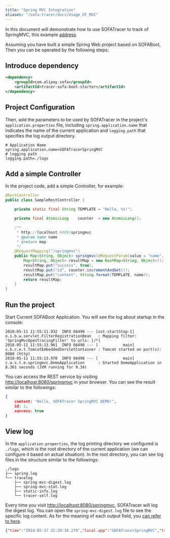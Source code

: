 ```yaml
---
title: "Spring MVC Integration"
aliases: "/sofa-tracer/docs/Usage_Of_MVC"
---
```


In this document will demonstrate how to use SOFATracer to track of SpringMVC, this example [address](https://github.com/sofastack-guides/sofa-tracer-guides/tree/master/tracer-sample-with-springmvc).

Assuming you have built a simple Spring Web project based on SOFABoot, Then you can be operated by the following steps:

## Introduce dependency

```xml
<dependency>
    <groupId>com.alipay.sofa</groupId>
    <artifactId>tracer-sofa-boot-starter</artifactId>
</dependency>
```

## Project Configuration

Then, add the parameters to be used by SOFATracer in the project's `application.properties` file, including `spring.application.name` that indicates the name of the current application and `logging.path` that specifies the log output directory.

```properties
# Application Name
spring.application.name=SOFATracerSpringMVC
# logging path
logging.path=./logs
```

## Add a simple Controller

In the project code, add a simple Controller, for example:

```java
@RestController
public class SampleRestController {

    private static final String TEMPLATE = "Hello, %s!";

    private final AtomicLong    counter  = new AtomicLong();

    /**
     * http://localhost:8080/springmvc
     * @param name name
     * @return map
     */
    @RequestMapping("/springmvc")
    public Map<String, Object> springmvc(@RequestParam(value = "name", defaultValue = "SOFATracer SpringMVC DEMO") String name) {
        Map<String, Object> resultMap = new HashMap<String, Object>();
        resultMap.put("success", true);
        resultMap.put("id", counter.incrementAndGet());
        resultMap.put("content", String.format(TEMPLATE, name));
        return resultMap;
    }
}
```

## Run the project

Start Current SOFABoot Application. You will see the log about startup in the console:

```
2018-05-11 11:55:11.932  INFO 66490 --- [ost-startStop-1] o.s.b.w.servlet.FilterRegistrationBean   : Mapping filter: 'SpringMvcOpenTracingFilter' to urls: [/*]
2018-05-11 11:55:13.961  INFO 66490 --- [           main] s.b.c.e.t.TomcatEmbeddedServletContainer : Tomcat started on port(s): 8080 (http)
2018-05-11 11:55:13.970  INFO 66490 --- [           main] c.a.s.t.e.springmvc.DemoApplication      : Started DemoApplication in 8.361 seconds (JVM running for 9.34)
```

You can access the REST service by visiting [http://localhost:8080/springmvc](http://localhost:8080/springmvc) in your browser. You can see the result similar to the followings:

```json
{
	content: "Hello, SOFATracer SpringMVC DEMO!",
	id: 1,
	success: true
}
```

## View log

In the `application.properties`, the log printing directory we configured is `./logs`, which is the root directory of the current application (we can configure it based on actual situation). In the root directory, you can see log files in the structure similar to the followings:

```
./logs
├── spring.log
└── tracelog
    ├── spring-mvc-digest.log
    ├── spring-mvc-stat.log
    ├── static-info.log
    └── tracer-self.log
```

Every time you visit [http://localhost:8080/springmvc](http://localhost:8080/springmvc), SOFATracer will log the digest log. You can open the `spring-mvc-digest.log` file to see the specific log content. As for the meaning of each output field, you [can refer to here](../usage-of-mvc).

```json
{"time":"2018-05-17 22:20:34.279","local.app":"SOFATracerSpringMVC","traceId":"0a0fe9391526566833985100139443","spanId":"0","request.url":"http://localhost:8080/springmvc","method":"GET","result.code":"200","req.size.bytes":-1,"resp.size.bytes":69,"time.cost.milliseconds":284,"current.thread.name":"http-nio-8080-exec-1","baggage":""}

```